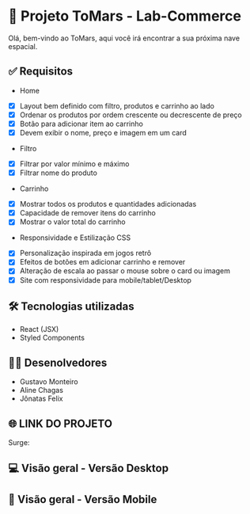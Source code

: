# 🚀 Projeto ToMars - Lab-Commerce 
Olá, bem-vindo ao ToMars, aqui você irá encontrar a sua próxima nave espacial.

## ✅ Requisitos

- Home
- [x] Layout bem definido com filtro, produtos e carrinho ao lado
- [x] Ordenar os produtos por ordem crescente ou decrescente de preço
- [x] Botão para adicionar item ao carrinho
- [x] Devem exibir o nome, preço e imagem em um card

- Filtro
- [x] Filtrar por valor mínimo e máximo
- [x] Filtrar nome do produto

- Carrinho
- [x] Mostrar todos os produtos e quantidades adicionadas
- [x] Capacidade de remover itens do carrinho
- [x] Mostrar o valor total do carrinho

- Responsividade e Estilização CSS
- [x] Personalização inspirada em jogos retrô
- [x] Efeitos de botões em adicionar carrinho e remover
- [x] Alteração de escala ao passar o mouse sobre o card ou imagem
- [x]  Site com responsividade para mobile/tablet/Desktop

## 🛠 Tecnologias utilizadas
- React (JSX)
- Styled Components  

## 👨‍🚀 Desenolvedores
- Gustavo Monteiro
- Aline Chagas
- Jônatas Felix

## 🌐 LINK DO PROJETO
Surge: 

## 💻 Visão geral - Versão Desktop

## 📲 Visão geral - Versão Mobile




